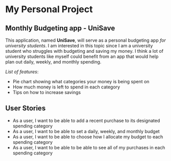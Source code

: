 # My Personal Project

## Monthly Budgeting app - UniSave

This application, named **UniSave**, will serve as a personal budgeting app *for 
university students*. I am interested in this topic since I am 
a university student who struggles with budgeting and saving 
my money. I think a lot of university students like myself 
could benefit from an app that would help plan out daily, 
weekly, and monthly spending. 

*List of features*:
- Pie chart showing what categories your money is being spent on
- How much money is left to spend in each category
- Tips on how to increase savings 

## User Stories 

- As a user, I want to be able to add a recent purchase to its designated spending category
- As a user, I want to be able to set a daily, weekly, and monthly budget
- As a user, I want to be able to choose how I allocate my budget to each spending category
- As a user, I want to be able to be able to see all of my purchases in each spending category
